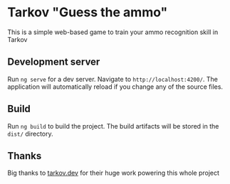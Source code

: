 # Tarkov "Guess the ammo"

This is a simple web-based game to train your ammo recognition skill in Tarkov

## Development server

Run `ng serve` for a dev server. Navigate to `http://localhost:4200/`. The application will automatically reload if you change any of the source files.

## Build

Run `ng build` to build the project. The build artifacts will be stored in the `dist/` directory.

## Thanks

Big thanks to [tarkov.dev](https://github.com/the-hideout/tarkov-dev) for their huge work powering this whole project
